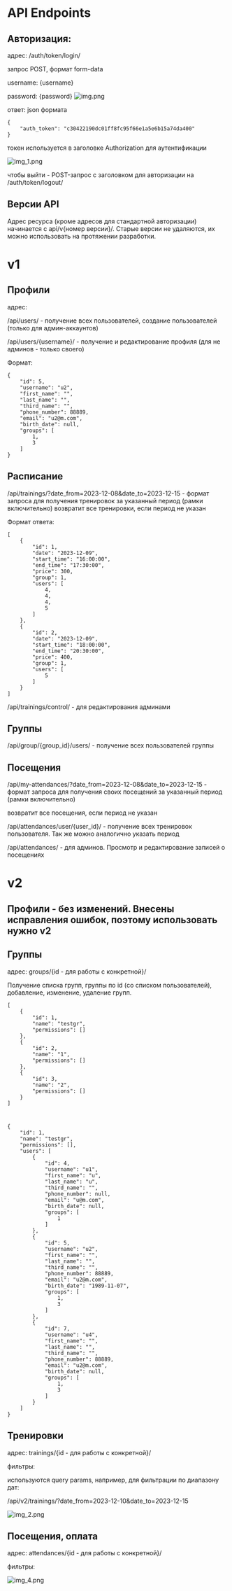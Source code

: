 # API Endpoints

## Авторизация:

адрес: /auth/token/login/ 

запрос POST, формат form-data

username: {username}

password: {password}
![img.png](img.png)

ответ: json формата

    {
        "auth_token": "c30422190dc01ff8fc95f66e1a5e6b15a74da400"
    }

токен используется в заголовке Authorization для аутентификации

![img_1.png](img_1.png)

чтобы выйти - POST-запрос с заголовком для авторизации на /auth/token/logout/


## Версии API

Адрес ресурса (кроме адресов для стандартной авторизации) начинается с api/v{номер версии}/. Старые версии не удаляются, их можно использовать на протяжении разработки.

# v1

## Профили

адрес:

/api/users/ - получение всех пользователей, создание пользователей (только для админ-аккаунтов)

/api/users/{username}/ - получение и редактирование профиля (для не админов - только своего)

Формат:

    {
        "id": 5,
        "username": "u2",
        "first_name": "",
        "last_name": "",
        "third_name": "",
        "phone_number": 88889,
        "email": "u2@m.com",
        "birth_date": null,
        "groups": [
            1,
            3
        ]
    }

## Расписание

/api/trainings/?date_from=2023-12-08&date_to=2023-12-15 - формат запроса для получения тренировок за указанный период (рамки включительно)
возвратит все тренировки, если период не указан

Формат ответа:

    [
        {
            "id": 1,
            "date": "2023-12-09",
            "start_time": "16:00:00",
            "end_time": "17:30:00",
            "price": 300,
            "group": 1,
            "users": [
                4,
                4,
                4,
                5
            ]
        },
        {
            "id": 2,
            "date": "2023-12-09",
            "start_time": "18:00:00",
            "end_time": "20:30:00",
            "price": 400,
            "group": 1,
            "users": [
                5
            ]
        }
    ]

/api/trainings/control/ - для редактирования админами


## Группы

/api/group/{group_id}/users/ - получение всех пользователей группы

## Посещения


/api/my-attendances/?date_from=2023-12-08&date_to=2023-12-15 - формат запроса для получения своих посещений за указанный период (рамки включительно)

возвратит все посещения, если период не указан

/api/attendances/user/{user_id}/ - получение всех тренировок пользователя. Так же можно аналогично указать период

/api/attendances/ - для админов. Просмотр и редактирование записей о посещениях


# v2

## Профили - без изменений. Внесены исправления ошибок, поэтому использовать нужно v2

## Группы

адрес: groups/{id - для работы с конкретной}/

Получение списка групп, группы по id (со списком пользователей), добавление, изменение, удаление групп.

    [
        {
            "id": 1,
            "name": "testgr",
            "permissions": []
        },
        {
            "id": 2,
            "name": "1",
            "permissions": []
        },
        {
            "id": 3,
            "name": "2",
            "permissions": []
        }
    ]

#
    {
        "id": 1,
        "name": "testgr",
        "permissions": [],
        "users": [
            {
                "id": 4,
                "username": "u1",
                "first_name": "u",
                "last_name": "u",
                "third_name": "",
                "phone_number": null,
                "email": "u@m.com",
                "birth_date": null,
                "groups": [
                    1
                ]
            },
            {
                "id": 5,
                "username": "u2",
                "first_name": "",
                "last_name": "",
                "third_name": "",
                "phone_number": 88889,
                "email": "u2@m.com",
                "birth_date": "1989-11-07",
                "groups": [
                    1,
                    3
                ]
            },
            {
                "id": 7,
                "username": "u4",
                "first_name": "",
                "last_name": "",
                "third_name": "",
                "phone_number": 88889,
                "email": "u2@m.com",
                "birth_date": null,
                "groups": [
                    1,
                    3
                ]
            }
        ]
    }

## Тренировки

адрес: trainings/{id - для работы с конкретной}/

фильтры:

используются query params, например, для фильтрации по диапазону дат:

/api/v2/trainings/?date_from=2023-12-10&date_to=2023-12-15

![img_2.png](img_2.png)

## Посещения, оплата

адрес: attendances/{id - для работы с конкретной}/

фильтры:

![img_4.png](img_4.png)

